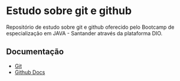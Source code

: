 
# Estudo sobre git e github

Repositório de estudo sobre git e github oferecido pelo Bootcamp de especialização em JAVA - Santander através da plataforma DIO.

## Documentação

- [Git](https://git-scm.com/doc) 
- [Github Docs](https://docs.github.com/en)

